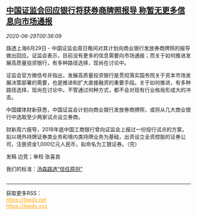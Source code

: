 <!--1593392119000-->
[中国证监会回应银行将获券商牌照报导 称暂无更多信息向市场通报](https://cn.reuters.com/article/csrc-banks-brokerage-response-0629-mon-idCNKBS24001T)
------

<div><i>2020-06-29T00:36:09</i></div><div class="StandardArticleBody_body"><p>路透上海6月29日 - 中国证监会周日晚间对其计划向商业银行发放券商牌照的报导做出回应。证监会表示，目前没有更多的信息需要向市场通报；而关于如何推进发展高质量投资银行，有多种路径选择，现尚在讨论中。 </p><p>证监会官方微信号并指出，发展高质量投资银行是贯彻落实国务院关于资本市场发展决策部署的需要，也是推进和扩大直接融资的重要手段。关于如何推进，有多种路径选择，现尚在讨论中。不管通过何种方式，都不会对现有行业格局形成大的冲击。　 </p><p>中国媒体财新获悉，中国证监会计划向商业银行发放券商牌照，或将从几大商业银行中选取至少两家试点设立券商。 </p><p>财新周六报导，2018年底中国工商银行曾向证监会上报过一份投行试点的方案，拟以境外持牌证券类业务和境内类持牌业务为基础，出资设立全资控股的证券公司，注册资金1,000亿元人民币，拟命名为工银证券。（完）  </p><div class="Attribution_container"><div class="Attribution_attribution"><p class="Attribution_content">发稿 边竞；审校 张喜良 </p></div></div><div class="StandardArticleBody_trustBadgeContainer"><span class="StandardArticleBody_trustBadgeTitle">我们的标准：</span><span class="trustBadgeUrl"><a href="https://www.thomsonreuters.cn/content/dam/openweb/documents/pdf/china/brochures/about-us-1.pdf">汤森路透“信任原则”</a></span></div></div><br><hr><div>获取更多RSS：<br><a href="https://feedx.net" style="color:orange" target="_blank">https://feedx.net</a> <br><a href="https://feedx.xyz" style="color:orange" target="_blank">https://feedx.xyz</a><br></div>

